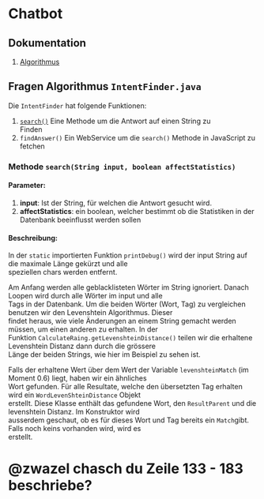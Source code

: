 # Chatbot  
  
## Dokumentation  
  
1. [Algorithmus](#fragen-algorithmus-intentfinderjava)  
  
## Fragen Algorithmus `IntentFinder.java`  
  
Die `IntentFinder` hat folgende Funktionen:  
  
1. [`search()`](#methode-searchstring-input-boolean-affectstatistics) Eine Methode um die Antwort auf einen String zu  
   Finden  
2. `findAnswer()` Ein WebService um die `search()` Methode in JavaScript zu fetchen  
  
### Methode `search(String input, boolean affectStatistics)`  
  
#### Parameter:  
  
1. **input**: Ist der String, für welchen die Antwort gesucht wird.  
2. **affectStatistics**: ein boolean, welcher bestimmt ob die Statistiken in der Datenbank beeinflusst werden sollen  
  
#### Beschreibung:  
  
In der `static` importierten Funktion `printDebug()` wird der input String auf die maximale Länge gekürzt und alle  
speziellen chars werden entfernt.  
  
Am Anfang werden alle geblacklisteten Wörter im String ignoriert. Danach Loopen wird durch alle Wörter im input und alle  
Tags in der Datenbank. Um die beiden Wörter (Wort, Tag) zu vergleichen benutzen wir den Levenshtein Algorithmus. Dieser  
findet heraus, wie viele Änderungen an einem String gemacht werden müssen, um einen anderen zu erhalten. In der  
Funktion `CalculateRaing.getLevenshteinDistance()` teilen wir die erhaltene Levenshtein Distanz dann durch die grössere  
Länge der beiden Strings, wie hier im Beispiel zu sehen ist.  
  
Falls der erhaltene Wert über dem Wert der Variable `levenshteinMatch` (im Moment 0.6) liegt, haben wir ein ähnliches  
Wort gefunden. Für alle Resultate, welche den übersetzten Tag erhalten wird ein `WordLevenShteinDistance` Objekt  
erstellt. Diese Klasse enthält das gefundene Wort, den `ResultParent` und die levenshtein Distanz. Im Konstruktor wird  
ausserdem geschaut, ob es für dieses Wort und Tag bereits ein `Match`gibt. Falls noch keins vorhanden wird, wird es  
erstellt.  
  
# @zwazel chasch du Zeile 133 - 183 beschriebe?




<!--stackedit_data:
eyJoaXN0b3J5IjpbOTUxOTg1MDc0LC0zMjM1MDQ2ODIsLTE3MD
kyNzU0ODNdfQ==
-->